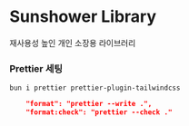 # Sunshower Library

재사용성 높인 개인 소장용 라이브러리

### Prettier 세팅

```shell
bun i prettier prettier-plugin-tailwindcss
```

```json
    "format": "prettier --write .",
    "format:check": "prettier --check ."
```
